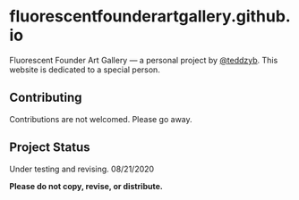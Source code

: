 # fluorescentfounderartgallery.github.io

Fluorescent Founder Art Gallery — a personal project by [@teddzyb](https://github.com/teddzyb). This website is dedicated to a special person.

## Contributing

Contributions are not welcomed. Please go away.

## Project Status

Under testing and revising. 08/21/2020

**Please do not copy, revise, or distribute.**
